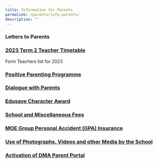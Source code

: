```yaml
---
title: Information for Parents
permalink: /parents/info-parents/
description: ""
---
```

### Letters to Parents

### [2023 Term 2 Teacher Timetable](/files/Timetables/Teachers%20Timetable/2023%20Term%202%20Teacher%20Timetable_v5.pdf)

Form Teachers list for 2023

### [Positive Parenting Programme](/parents/info-for-parents/ppp/)

### [Dialogue with Parents](/parents/info-for-parents/dwp/)

### [Edusave Character Award](/parents/info-for-parents/edusave/)

### [School and Miscellaneous Fees](/parents/info-for-parents/fees/)

### [MOE Group Personal Accident (GPA) Insurance](/parents/info-for-parents/insurance/)

### [Use of Photographs, Videos and other Media by the School](/parents/info-for-parents/usephoto/)

### [Activation of DMA Parent Portal](/parents/info-for-parents/dma/)